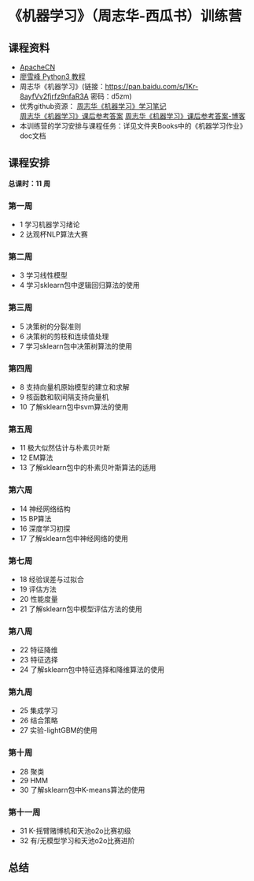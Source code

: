 # 《机器学习》（周志华-西瓜书）训练营

## 课程资料
- [ApacheCN](http://ml.apachecn.org/mlia/)
- [廖雪峰 Python3 教程](https://www.liaoxuefeng.com/wiki/0014316089557264a6b348958f449949df42a6d3a2e542c000)
- 周志华《机器学习》(链接：https://pan.baidu.com/s/1Kr-8ayfVv2fjrfz9nfaR3A 密码：d5zm)
- 优秀github资源：
[周志华《机器学习》学习笔记](https://github.com/Vay-keen/Machine-learning-learning-notes)  
[周志华《机器学习》课后参考答案](https://github.com/Tsingke/Machine-Learning_ZhouZhihua)
[周志华《机器学习》课后参考答案-博客](https://www.cnblogs.com/tsingke/p/7233399.html)
- 本训练营的学习安排与课程任务：详见文件夹Books中的《机器学习作业》doc文档

## 课程安排
**总课时：11 周**

### 第一周
- 1 学习机器学习绪论
- 2 达观杯NLP算法大赛

### 第二周
- 3 学习线性模型
- 4 学习sklearn包中逻辑回归算法的使用

### 第三周
- 5 决策树的分裂准则
- 6 决策树的剪枝和连续值处理
- 7 学习sklearn包中决策树算法的使用

### 第四周
- 8 支持向量机原始模型的建立和求解
- 9 核函数和软间隔支持向量机
- 10 了解sklearn包中svm算法的使用

### 第五周
- 11 极大似然估计与朴素贝叶斯
- 12 EM算法
- 13 了解sklearn包中的朴素贝叶斯算法的适用

### 第六周
- 14 神经网络结构
- 15 BP算法
- 16 深度学习初探
- 17 了解sklearn包中神经网络的使用

### 第七周
- 18 经验误差与过拟合
- 19 评估方法
- 20 性能度量
- 21 了解sklearn包中模型评估方法的使用

### 第八周
- 22 特征降维
- 23 特征选择
- 24 了解sklearn包中特征选择和降维算法的使用

### 第九周
- 25 集成学习
- 26 结合策略
- 27 实验-lightGBM的使用

### 第十周
- 28 聚类
- 29 HMM
- 30 了解sklearn包中K-means算法的使用

### 第十一周
- 31 K-摇臂赌博机和天池o2o比赛初级
- 32 有/无模型学习和天池o2o比赛进阶

## 总结
